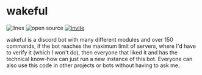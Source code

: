 # wakeful

![lines](https://img.shields.io/tokei/lines/github/jottew/wakeful?color=pink) ![open source](https://img.shields.io/badge/Open%20Source-🔓-pink) [![invite](https://img.shields.io/badge/Invite-🔗-pink)](https://discord.com/api/oauth2/authorize?client_id=845720048668114977&permissions=8&scope=bot)

wakeful is a discord bot with many different modules and over 150 commands, if the bot reaches the maximum limit of servers, where I'd have to verify it (which I won't do), then everyone that liked it and has the technical know-how can just run a new instance of this bot. Everyone can also use this code in other projects or bots without having to ask me.

